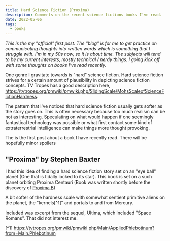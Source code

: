 ```yaml
---
title: Hard Science Fiction (Proxima)
description: Comments on the recent science fictions books I've read.
date: 2022-05-06
tags:
  - books
---
```


*This is the my "official" first post. The "blog" is for me to get practice on communicating thoughts into written words which is something that I struggle with. I'm in my 50s now, so it is about time. The subjects will tend to be my current interests, mostly technical / nerdy things. I going kick off with some thoughts on books I've read recently.*

One genre I gravitate towards is "hard" science fiction. Hard science fiction strives for a certain amount of plausibility in depicting science fiction concepts. TV Tropes has a good description here, https://tvtropes.org/pmwiki/pmwiki.php/SlidingScale/MohsScaleofScienceFictionHardness. 

The pattern that I've noticed that hard science fiction usually gets softer as the story goes on. This is often necessary because too much realism can be not as interesting. Speculating on what would happen if one seemingly fantastical technology was possible or what first contact some kind of extraterrestrial intelligence can make things more thought provoking.

The is the first post about a book I have recently read. There will be hopefully minor spoilers

## "Proxima" by Stephen Baxter

I had this idea of finding a hard science fiction story set on an "eye ball" planet (One that is tidally locked to its star). This book is set on a such planet orbiting Proxima Centauri (Book was written shortly before the discovery of [Proxima B](https://en.wikipedia.org/wiki/Proxima_Centauri_b)) 

A bit softer of the hardness scale with somewhat sentient primitive aliens on the planet, the "kernels[^1]" and portals to and from Mercury.

Included was excerpt from the sequel, Ultima, which included "Space Romans". That did not interest me. 

[^1] https://tvtropes.org/pmwiki/pmwiki.php/Main/AppliedPhlebotinum?from=Main.Phlebotinum
